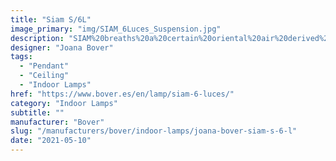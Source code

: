 ```yaml
---
title: "Siam S/6L"
image_primary: "img/SIAM_6Luces_Suspension.jpg"
description: "SIAM%20breaths%20a%20certain%20oriental%20air%20derived%20from%20the%20inverted%20shade.%20It%20takes%20its%20essence%20from%20MEI%20and%20offers%20a%20soft%20cascading%20light.%20These%20luminaires%20can%20be%20grouped%20in%20varying%20compositions%2C%20superposing%20shades%20partially%20one%20over%20the%20other%2C%20and%20creating%20a%20perfect%20mural%20for%20any%20space.%0A%0A%0A%0A"
designer: "Joana Bover"
tags: 
  - "Pendant"
  - "Ceiling"
  - "Indoor Lamps"
href: "https://www.bover.es/en/lamp/siam-6-luces/"
category: "Indoor Lamps"
subtitle: ""
manufacturer: "Bover"
slug: "/manufacturers/bover/indoor-lamps/joana-bover-siam-s-6-l"
date: "2021-05-10"
---
```

